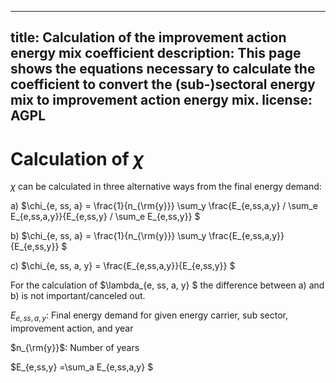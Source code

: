 <!--
© 2023 Fraunhofer-Gesellschaft e.V., München

SPDX-License-Identifier: AGPL-3.0-or-later
-->

---
title: Calculation of the improvement action energy mix coefficient
description: This page shows the equations necessary to calculate the coefficient to convert the (sub-)sectoral energy mix to improvement action energy mix.
license: AGPL
---


Calculation of $\chi$
===

$\chi$ can be calculated in three alternative ways from the final energy demand:

a)    $\chi_{e, ss, a} = \frac{1}{n_{\rm{y}}} \sum_y \frac{E_{e,ss,a,y} / \sum_e E_{e,ss,a,y}}{E_{e,ss,y} / \sum_e E_{e,ss,y}} $

b)    $\chi_{e, ss, a} = \frac{1}{n_{\rm{y}}} \sum_y \frac{E_{e,ss,a,y}}{E_{e,ss,y}} $

c)    $\chi_{e, ss, a, y} = \frac{E_{e,ss,a,y}}{E_{e,ss,y}} $


For the calculation of $\lambda_{e, ss, a, y} $ the difference between a) and b) is not important/canceled out. 

$E_{e,ss,a,y}$: Final energy demand for given energy carrier, sub sector, improvement action, and year

$n_{\rm{y}}$: Number of years

$E_{e,ss,y} =\sum_a E_{e,ss,a,y} $
